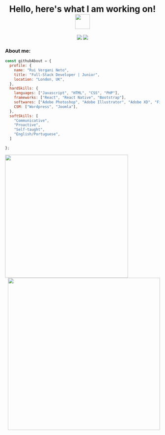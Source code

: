 <h1 align="center">
  Hello, here's what I am working on!
  <a href="#"><img src="https://media.giphy.com/media/CXzRJA18RJAtmpPNBC/giphy.gif" width="48"></a>
</h1>

<p align="center">   
  <a href="mailto:ruiverganineto@gmail.com" target="_blank"><img src="https://img.shields.io/badge/Gmail-D14836?style=for-the-badge&logo=gmail&logoColor=white"></a>
  <a href="https://www.linkedin.com/in/ruivergani" target="_blank"><img src="https://img.shields.io/badge/LinkedIn-0077B5?style=for-the-badge&logo=linkedin&logoColor=white"></a> 
</p>



### About me:

```javascript
const githubAbout = {
  profile: {
    name: "Rui Vergani Neto",
    title: "Full-Stack Developer | Junior",
    location: "London, UK",
  },
  hardSkills: {
    languages: ["Javascript", "HTML", "CSS", "PHP"],
    frameworks: ["React", "React Native", "Bootstrap"],
    softwares: ["Adobe Photoshop", "Adobe Illustrator", "Adobe XD", "Figma"],
    CSM: ["Wordpress", "Joomla"],
  },
  softSkills: [
    "Communicative",
    "Proactive",
    "Self-taught",
    "English/Portuguese",
  ]
  
};
```
<table>
  <center>
   <img width="400px" align="left" src="https://github-readme-stats.vercel.app/api/top-langs/?username=ruivergani&hide=html&layout=compact&theme=default" />
   <img width="495px" align="right" src="https://github-readme-stats.vercel.app/api?username=ruivergani&theme=default" />
  </center>
 </table>
<br>
